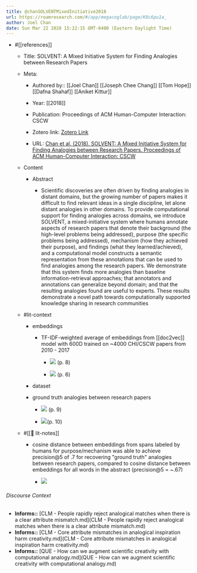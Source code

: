 ```yaml
---
title: @chanSOLVENTMixedInitiative2018
url: https://roamresearch.com/#/app/megacoglab/page/K8c6pu1a_
author: Joel Chan
date: Sun Mar 22 2020 15:22:15 GMT-0400 (Eastern Daylight Time)
---
```


- #[[references]]

    - Title: SOLVENT: A Mixed Initiative System for Finding Analogies between Research Papers

    - Meta:

        - Authored by:: [[Joel Chan]] [[Joseph Chee Chang]] [[Tom Hope]] [[Dafna Shahaf]] [[Aniket Kittur]]

        - Year: [[2018]]

        - Publication: Proceedings of ACM Human-Computer Interaction: CSCW

        - Zotero link: [Zotero Link](zotero://select/items/1_VZ5EKL6B)

        - URL: [Chan et al. (2018). SOLVENT: A Mixed Initiative System for Finding Analogies between Research Papers. Proceedings of ACM Human-Computer Interaction: CSCW](undefined)

    - Content

        - Abstract

            - Scientific discoveries are often driven by finding analogies in distant domains, but the growing number of papers makes it difficult to find relevant ideas in a single discipline, let alone distant analogies in other domains. To provide computational support for finding analogies across domains, we introduce SOLVENT, a mixed-initiative system where humans annotate aspects of research papers that denote their background (the high-level problems being addressed), purpose (the specific problems being addressed), mechanism (how they achieved their purpose), and findings (what they learned/achieved), and a computational model constructs a semantic representation from these annotations that can be used to find analogies among the research papers. We demonstrate that this system finds more analogies than baseline information-retrieval approaches; that annotators and annotations can generalize beyond domain; and that the resulting analogies found are useful to experts. These results demonstrate a novel path towards computationally supported knowledge sharing in research communities

    - #lit-context

        - embeddings

            - TF-IDF-weighted average of embeddings from [[doc2vec]] model with 600D trained on ~4000 CHI/CSCW papers from 2010 - 2017

                - ![](https://firebasestorage.googleapis.com/v0/b/firescript-577a2.appspot.com/o/imgs%2Fapp%2Fmegacoglab%2FkhYtHaHvfw.png?alt=media&token=32b11865-e018-4004-84b6-fc3d31eb8999) (p. 8)

                - ![](https://firebasestorage.googleapis.com/v0/b/firescript-577a2.appspot.com/o/imgs%2Fapp%2Fmegacoglab%2FUi3Ep6p7y3.png?alt=media&token=04de7dd8-7874-400d-a897-da956857664a) (p. 6)

        - dataset

        - ground truth analogies between research papers

            - ![](https://firebasestorage.googleapis.com/v0/b/firescript-577a2.appspot.com/o/imgs%2Fapp%2Fmegacoglab%2Fqrg6032YlJ.png?alt=media&token=c8fe360d-b92c-4e3e-bc56-123092b2783b) (p. 9)

            - ![](https://firebasestorage.googleapis.com/v0/b/firescript-577a2.appspot.com/o/imgs%2Fapp%2Fmegacoglab%2Fz5G6xlwmlh.png?alt=media&token=39729138-acd0-43cc-ae61-1a93e87b8d89)(p. 10)

    - #[[📝 lit-notes]]

        - cosine distance between embeddings from spans labeled by humans for purpose/mechanism was able to achieve precision@5 of .7 for recovering "ground truth" analogies between research papers, compared to cosine distance between embeddings for all words in the abstract (precision@5 = ~.67)

            - ![](https://firebasestorage.googleapis.com/v0/b/firescript-577a2.appspot.com/o/imgs%2Fapp%2Fmegacoglab%2FTLhymXMfea.png?alt=media&token=930e34f7-7a25-45e9-92a2-f5ee26ef9d09)

###### Discourse Context

- **Informs::** [CLM - People rapidly reject analogical matches when there is a clear attribute mismatch.md](CLM - People rapidly reject analogical matches when there is a clear attribute mismatch.md)
- **Informs::** [CLM - Core attribute mismatches in analogical inspiration harm creativity.md](CLM - Core attribute mismatches in analogical inspiration harm creativity.md)
- **Informs::** [QUE - How can we augment scientific creativity with computational analogy.md](QUE - How can we augment scientific creativity with computational analogy.md)


